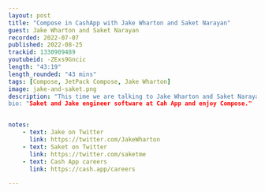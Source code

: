 ```yaml
---
layout: post
title: "Compose in CashApp with Jake Wharton and Saket Narayan"
guest: Jake Wharton and Saket Narayan
recorded: 2022-07-07
published: 2022-08-25
trackid: 1330909489
youtubeid: -ZExs9Gncic
length: "43:19"
length_rounded: "43 mins"
tags: [Compose, JetPack Compose, Jake Wharton]
image: jake-and-saket.png
description: "This time we are talking to Jake Wharton and Saket Narayan about how Kotlin and Compose are used in CashApp and why Saket believes it is time for XML to die!”
bio: "Saket and Jake engineer software at Cah App and enjoy Compose."


notes:
    - text: Jake on Twitter
      link: https://twitter.com/JakeWharton
    - text: Saket on Twitter
      link: https://twitter.com/saketme
    - text: Cash App careers
      link: https://cash.app/careers
    
---
```

